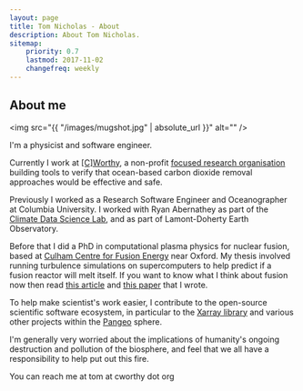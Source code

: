 ```yaml
---
layout: page
title: Tom Nicholas - About
description: About Tom Nicholas.
sitemap:
    priority: 0.7
    lastmod: 2017-11-02
    changefreq: weekly
---
```


## About me

<span class="image left"><img src="{{ "/images/mugshot.jpg" | absolute_url }}" alt="" /></span>

I'm a physicist and software engineer. 

Currently I work at [[C]Worthy](https://cworthy.org/), a non-profit [focused research organisation](https://www.nature.com/articles/d41586-022-00018-5) building tools to verify that ocean-based carbon dioxide removal approaches would be effective and safe.

Previously I worked as a Research Software Engineer and Oceanographer at Columbia University. I worked with Ryan Abernathey as part of the [Climate Data Science Lab](https://ocean-transport.github.io/cds_lab.html), and as part of Lamont-Doherty Earth Observatory.

Before that I did a PhD in computational plasma physics for nuclear fusion, based at [Culham Centre for Fusion Energy](https://ccfe.ukaea.uk/) near Oxford. My thesis involved running turbulence simulations on supercomputers to help predict if a fusion reactor will melt itself. If you want to know what I think about fusion now then read [this article](https://tom-nicholas.com/blog/theconversation-fusion/) and [this paper](https://arxiv.org/abs/2101.05727) that I wrote.

To help make scientist's work easier, I contribute to the open-source scientific software ecosystem, in particular to the [Xarray library](https://github.com/pydata/xarray) and various other projects within the [Pangeo](https://github.com/pangeo-data) sphere.

I'm generally very worried about the implications of humanity's ongoing destruction and pollution of the biosphere, and feel that we all have a responsibility to help put out this fire.

You can reach me at tom at cworthy dot org
